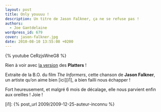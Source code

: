```yaml
---
layout: post
title: Only youuuu !
description: Un titre de Jason Falkner, ça ne se refuse pas !
authors:
  - Joe Gantdelaine
wordpress_id: 679
cover: jason-falkner.jpg
date: 2010-08-10 13:55:08 +0200
---
```


{% youtube CeRzjsWneG8 %}

Rien à voir avec [la version][1] des **Platters** !

Extraite de la B.O. du film _The Informers_, cette chanson de **Jason Falkner**,
un artiste qu’on aime bien [ici][i1], a bien failli nous échapper !

Fort heureusement, et malgré 6 mois de décalage, elle nous parvient enfin aux
oreilles ! Joie !

[1]: https://www.youtube.com/watch?v=9r2pEdc1_lI

[i1]: {% post_url 2009/2009-12-25-auteur-inconnu %}
